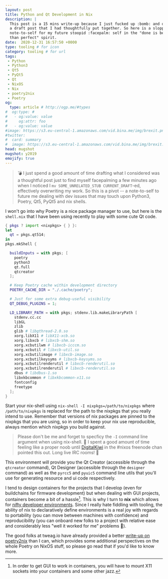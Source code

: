 ```yaml
---
layout: post
title: Python and Qt Development in Nix
description: |
  This post is a 15 mins write-up because I just fucked up :bomb: and overwrote
  a draft post that I had thoughtfully put together. So here is a sloppy quick
  note-to-self for my future stoopid :facepalm: self in the "done is better
  than perfect" spirit.
date:  2020-12-31 16:57:50 +0000
type: tooling # for icon
category: tooling # for url
tags:
 - Python
 - Python3
 - Qt5
 - PyQt5
 - Qt
 - NixOS
 - Nix
 - poetry2nix
 - Poetry
og:
  type: article # http://ogp.me/#types
#  og:type: # 
#   - og:value: value
#     og:attr: foo
#   - og:value: value
#image: https://s3.eu-central-1.amazonaws.com/vid.bina.me/img/brexit.png
#twitter:
#  card: summary
#  image: https://s3.eu-central-1.amazonaws.com/vid.bina.me/img/brexit.png
head: mugshot
mugshot: y2019
emojify: true
---
```


> :bomb: I just spend a good amount of time drafting what I considered was a
> thoughtful post just to find myself facepalming a few minutes ago when I
> noticed I `mv SOME_UNRELATED_STUB CURRENT_DRAFT`-ed, effectively overwriting
> my work. So this is a pivot -- a note-to-self to future me dealing with dev
> issues that may touch upon Python3, Poetry, Qt5, PyQt5 and nix shells.

I won't go into why Poetry is a nice package manager to use, but here is the
`shell.nix` that I have been using recently to play with some cute Qt code.

```nix
{ pkgs ? import <nixpkgs> { } }:
let
  qt = pkgs.qt514;
in
pkgs.mkShell {

  buildInputs = with pkgs; [
    poetry
    python3
    qt.full
    qtcreator
  ];

  # Keep Poetry cache within development directory
  POETRY_CACHE_DIR = "./.cache/poetry";

  # Just for some extra debug-useful visibility
  QT_DEBUG_PLUGINS = 1;

  LD_LIBRARY_PATH = with pkgs; stdenv.lib.makeLibraryPath [
    stdenv.cc.cc
    libGL
    zlib
    glib # libgthread-2.0.so
    xorg.libX11 # libX11-xcb.so
    xorg.libxcb # libxcb-shm.so
    xorg.xcbutilwm # libxcb-icccm.so
    xorg.xcbutil # libxcb-util.so
    xorg.xcbutilimage # libxcb-image.so
    xorg.xcbutilkeysyms # libxcb-keysyms.so
    xorg.xcbutilrenderutil # libxcb-renderutil.so
    xorg.xcbutilrenderutil # libxcb-renderutil.so
    dbus # libdbus-1.so
    libxkbcommon # libxkbcommon-x11.so
    fontconfig
    freetype
  ];
}
```

Start your nix-shell using `nix-shell -I nixpkgs=/path/to/nixpkgs` where
`/path/to/nixpkgs` is replaced for the path to the nixpkgs that you really
intend to use. Remember that versions of nix packages are pinned to the nixpkgs
that you are using, so in order to keep your nix use reproducible, always
mention which nixpkgs you build against.

> Please don't be me and forget to specficy the `-I` command line argument when
> using nix-shell. :facepalm: I spent a good amount of time feeling like a
> proper noob until [DigitalKiwi][kiwi] in the #nixos freenode chan pointed
> this out. Long live IRC rooms! :bow:

This environment will provide you the Qt Creator (accessible through the
`qtcreator` command), Qt Designer (accessible through the `designer` command)
as well as the `pyrcc5` and `pyuic5` command line utils that you'll use for
generating resource and ui code respectively.

I tend to design containers for the projects that I develop (even for
buildchains for firmware development) but when dealing with GUI projects,
containers become a bit of a hassle[^hassle]. This is why I turn to **nix**
which allows for [nifty developer environments][adhocdev]. Since I really hate
fiddling with tooling, the ability of nix to declaratively define environments
is a real joy with regards to portability (you can move between machines with
confidence) and reproducibility (you can onboard new folks to a project with
relative ease and considerably less "well it worked for me" problems :shrug:).

[^hassle]: In order to get GUI to work in containers, you will have to mount
  X11 sockets into your containers and some other jazz.

The good folks at tweag.io have already provided a better [write-up on
poetry2nix][tweag] than I can, which provides some additional perspectives on
the whole Poetry on NixOS stuff, so please go read that if you'd like to know
more.

[tweag]: https://www.tweag.io/blog/2020-08-12-poetry2nix/
[adhocdev]: https://nixos.org/guides/ad-hoc-developer-environments.html
[kiwi]: https://mostlyabsurd.github.io/about/

